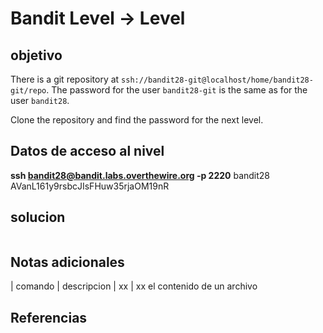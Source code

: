 # Bandit Level -> Level



## objetivo
There is a git repository at `ssh://bandit28-git@localhost/home/bandit28-git/repo`. The password for the user `bandit28-git` is the same as for the user `bandit28`.

Clone the repository and find the password for the next level.

## Datos de acceso al nivel
**ssh bandit28@bandit.labs.overthewire.org -p 2220**
bandit28
AVanL161y9rsbcJIsFHuw35rjaOM19nR

## solucion
```bash()
```

## Notas adicionales
| comando | descripcion
| xx | xx el contenido de un archivo 

## Referencias

